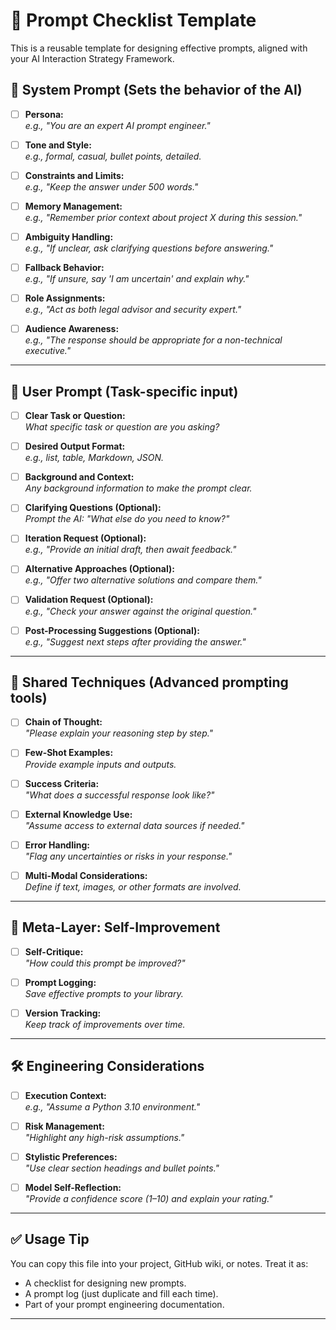 # 🧩 Prompt Checklist Template 

This is a reusable template for designing effective prompts, aligned with your AI Interaction Strategy Framework.

## 🧭 System Prompt (Sets the behavior of the AI)

- [ ] **Persona:**  
  _e.g., "You are an expert AI prompt engineer."_

- [ ] **Tone and Style:**  
  _e.g., formal, casual, bullet points, detailed._

- [ ] **Constraints and Limits:**  
  _e.g., "Keep the answer under 500 words."_

- [ ] **Memory Management:**  
  _e.g., "Remember prior context about project X during this session."_

- [ ] **Ambiguity Handling:**  
  _e.g., "If unclear, ask clarifying questions before answering."_

- [ ] **Fallback Behavior:**  
  _e.g., "If unsure, say 'I am uncertain' and explain why."_

- [ ] **Role Assignments:**  
  _e.g., "Act as both legal advisor and security expert."_

- [ ] **Audience Awareness:**  
  _e.g., "The response should be appropriate for a non-technical executive."_

---

## 🎯 User Prompt (Task-specific input)

- [ ] **Clear Task or Question:**  
  _What specific task or question are you asking?_

- [ ] **Desired Output Format:**  
  _e.g., list, table, Markdown, JSON._

- [ ] **Background and Context:**  
  _Any background information to make the prompt clear._

- [ ] **Clarifying Questions (Optional):**  
  _Prompt the AI: "What else do you need to know?"_

- [ ] **Iteration Request (Optional):**  
  _e.g., "Provide an initial draft, then await feedback."_

- [ ] **Alternative Approaches (Optional):**  
  _e.g., "Offer two alternative solutions and compare them."_

- [ ] **Validation Request (Optional):**  
  _e.g., "Check your answer against the original question."_

- [ ] **Post-Processing Suggestions (Optional):**  
  _e.g., "Suggest next steps after providing the answer."_

---

## 🔄 Shared Techniques (Advanced prompting tools)

- [ ] **Chain of Thought:**  
  _"Please explain your reasoning step by step."_

- [ ] **Few-Shot Examples:**  
  _Provide example inputs and outputs._

- [ ] **Success Criteria:**  
  _"What does a successful response look like?"_

- [ ] **External Knowledge Use:**  
  _"Assume access to external data sources if needed."_

- [ ] **Error Handling:**  
  _"Flag any uncertainties or risks in your response."_

- [ ] **Multi-Modal Considerations:**  
  _Define if text, images, or other formats are involved._

---

## 🧩 Meta-Layer: Self-Improvement

- [ ] **Self-Critique:**  
  _"How could this prompt be improved?"_

- [ ] **Prompt Logging:**  
  _Save effective prompts to your library._

- [ ] **Version Tracking:**  
  _Keep track of improvements over time._

---

## 🛠️ Engineering Considerations

- [ ] **Execution Context:**  
  _e.g., "Assume a Python 3.10 environment."_

- [ ] **Risk Management:**  
  _"Highlight any high-risk assumptions."_

- [ ] **Stylistic Preferences:**  
  _"Use clear section headings and bullet points."_

- [ ] **Model Self-Reflection:**  
  _"Provide a confidence score (1–10) and explain your rating."_

---

## ✅ Usage Tip

You can copy this file into your project, GitHub wiki, or notes. Treat it as:
- A checklist for designing new prompts.
- A prompt log (just duplicate and fill each time).
- Part of your prompt engineering documentation.

---

